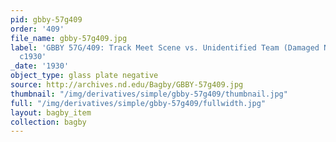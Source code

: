 ```yaml
---
pid: gbby-57g409
order: '409'
file_name: gbby-57g409.jpg
label: 'GBBY 57G/409: Track Meet Scene vs. Unidentified Team (Damaged Negative) -
  c1930'
_date: '1930'
object_type: glass plate negative
source: http://archives.nd.edu/Bagby/GBBY-57g409.jpg
thumbnail: "/img/derivatives/simple/gbby-57g409/thumbnail.jpg"
full: "/img/derivatives/simple/gbby-57g409/fullwidth.jpg"
layout: bagby_item
collection: bagby
---
```

